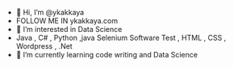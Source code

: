 - 👋 Hi, I’m @ykakkaya
-  FOLLOW ME  IN ykakkaya.com
-  👀 I’m interested in Data Science  
-  Java , C# , Python ,java Selenium Software Test , HTML , CSS , Wordpress , .Net
-  🌱 I’m currently learning code writing and Data Science


<!---
ykakkaya/ykakkaya is a ✨ special ✨ repository because its `README.md` (this file) appears on your GitHub profile.
You can click the Preview link to take a look at your changes.
--->
